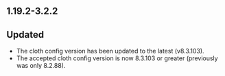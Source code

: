 ## 1.19.2-3.2.2

## Updated
- The cloth config version has been updated to the latest (v8.3.103).
- The accepted cloth config version is now 8.3.103 or greater (previously was only 8.2.88).